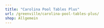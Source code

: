 ```yaml
---
title: "Carolina Pool Tables Plus"
url: /greenville/carolina-pool-tables-plus/
shop: Allgemein
---
```

